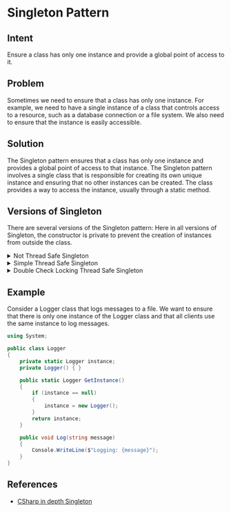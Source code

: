 ﻿# Singleton Pattern

## Intent

Ensure a class has only one instance and provide a global point of access to it.

## Problem

Sometimes we need to ensure that a class has only one instance.
For example, we need to have a single instance of a class that controls access to a resource, such as a database connection or a file system.
We also need to ensure that the instance is easily accessible.

## Solution

The Singleton pattern ensures that a class has only one instance and provides a global point of access to that instance.
The Singleton pattern involves a single class that is responsible for creating its own unique instance and ensuring that no other instances can be created.
The class provides a way to access the instance, usually through a static method.

## Versions of Singleton

There are several versions of the Singleton pattern:
Here in all versions of Singleton, the constructor is private to prevent the creation of instances from outside the class.

<details>
<summary>Not Thread Safe Singleton</summary>

Refer [NotThreadSafeSingleton.cs](NotThreadSafeSingleton.cs)
Here, the instance is created when the `Instance` is requested.

 | pros | cons |
 | ---- | ---- |
 | Simple to implement | Not thread-safe |

**Why it is not thread safe?**
Consider two threads, T1 and T2, that are executing the `Instance` get method at the same time.
In this case, both threads will see that the instance is null and will create a new instance.
This will result in two instances of the Singleton class.

</details>

<details>
<summary>Simple Thread Safe Singleton</summary>

Refer [SimpleThreadSafeSingleton.cs](SimpleThreadSafeSingleton.cs)
Here, the instance is created when the `Instance` is requested.

 | pros | cons |
 | ---- | ---- |
 | Thread safe and simple to implement | Performance overhead as the lock mechanism executes every time we request for an instance |

 **Why it is thread safe?**
 The lock mechanism ensures that only one thread can access the `Instance` get method at a time.
 This ensures that only one instance of the Singleton class is created.

 **Why it has performance overhead?**
 The lock mechanism ensures that only one thread can access the `Instance` get method at a time.
 This means that if multiple threads are trying to access the `Instance` get method, they will have to wait for the lock to be released.
 This can cause performance overhead.

 </details>

 <details>
 <summary>Double Check Locking Thread Safe Singleton</summary>

 Refer [DoubleCheckLockingSingleton.cs](DoubleCheckLockingSingleton.cs)
 Here, the instance is created when the `Instance` is requested.

 | pros | cons |
 | ---- | ---- |
 | Performance overhead is reduced | Complex to implement |

 **How come performance overhead is reduced?**
 In the Double Check Locking Thread Safe Singleton, the lock mechanism is only executed when the instance is null.
 This means that the lock mechanism is executed only once when the instance is created.
 This reduces the performance overhead.
 Whenever a thread requests the instance, it first checks if the instance is null.
 If the instance is null, then the thread acquires the lock and creates the instance.
 If the instance is not null, then the thread directly returns the instance.

 **Why it is complex to implement?**
 The Double Check Locking Thread Safe Singleton is complex to implement because it requires two checks for the instance.
 The first check is to check if the instance is null.
 The second check is to check if the instance is null again after acquiring the lock.
 This is done to ensure that only one instance is created.

 </details>

## Example

Consider a Logger class that logs messages to a file.
We want to ensure that there is only one instance of the Logger class and that all clients use the same instance to log messages.

```csharp
using System;

public class Logger
{
    private static Logger instance;
    private Logger() { }

    public static Logger GetInstance()
    {
        if (instance == null)
        {
            instance = new Logger();
        }
        return instance;
    }

    public void Log(string message)
    {
        Console.WriteLine($"Logging: {message}");
    }
}
```


## References

- [CSharp in depth Singleton](https://csharpindepth.com/Articles/Singleton)